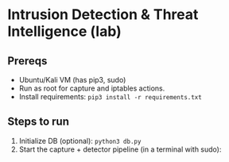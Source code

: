 # Intrusion Detection & Threat Intelligence (lab)

## Prereqs
- Ubuntu/Kali VM (has pip3, sudo)
- Run as root for capture and iptables actions.
- Install requirements: `pip3 install -r requirements.txt`

## Steps to run
1. Initialize DB (optional): `python3 db.py`
2. Start the capture + detector pipeline (in a terminal with sudo):

